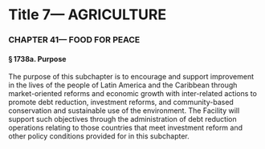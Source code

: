 
# Title 7— AGRICULTURE
### CHAPTER 41— FOOD FOR PEACE
#### § 1738a. Purpose

The purpose of this subchapter is to encourage and support improvement in the lives of the people of Latin America and the Caribbean through market-oriented reforms and economic growth with inter-related actions to promote debt reduction, investment reforms, and community-based conservation and sustainable use of the environment. The Facility will support such objectives through the administration of debt reduction operations relating to those countries that meet investment reform and other policy conditions provided for in this subchapter.
